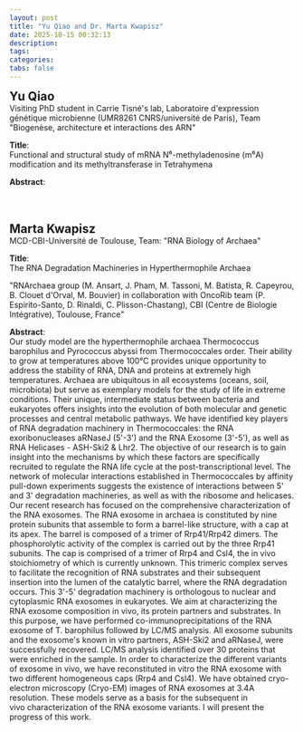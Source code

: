 ```yaml
---
layout: post
title: "Yu Qiao and Dr. Marta Kwapisz" 
date: 2025-10-15 00:32:13
description: 
tags: 
categories: 
tabs: false
---
```


<span style="font-size: 1.5em;"><strong>Yu Qiao</strong></span><br>
Visiting PhD student in Carrie Tisné's lab, Laboratoire d'expression génétique microbienne (UMR8261 CNRS/université de Paris), Team "Biogenèse, architecture et interactions des ARN"

**Title**:  
 Functional and structural study of mRNA N⁶-methyladenosine (m⁶A) modification and its methyltransferase in Tetrahymena

**Abstract**:  


<br><br>

<span style="font-size: 1.5em;"><strong>Marta Kwapisz</strong></span><br>
MCD-CBI-Université de Toulouse, Team: "RNA Biology of Archaea" 

**Title**: <br>
The RNA Degradation Machineries in Hyperthermophile Archaea

"RNArchaea group (M. Ansart, J. Pham, M. Tassoni, M. Batista, R. Capeyrou, B. Clouet d&#39;Orval, M.
Bouvier) in collaboration with OncoRib team (P. Espirito-Santo, D. Rinaldi, C. Plisson-Chastang),
CBI (Centre de Biologie Intégrative), Toulouse, France"

**Abstract**:  
Our study model are the hyperthermophile archaea Thermococcus barophilus and Pyrococcus
abyssi from Thermococcales order. Their ability to grow at temperatures above 100°C provides
unique opportunity to address the stability of RNA, DNA and proteins at extremely high
temperatures. Archaea are ubiquitous in all ecosystems (oceans, soil, microbiota) but serve as
exemplary models for the study of life in extreme conditions. Their unique, intermediate status
between bacteria and eukaryotes offers insights into the evolution of both molecular and genetic
processes and central metabolic pathways.
We have identified key players of RNA degradation machinery in Thermococcales: the RNA
exoribonucleases aRNaseJ (5&#39;-3&#39;) and the RNA Exosome (3&#39;-5&#39;), as well as RNA Helicases - ASH-Ski2 &amp;
Lhr2. The objective of our research is to gain insight into the mechanisms by which these factors are
specifically recruited to regulate the RNA life cycle at the post-transcriptional level. The network of
molecular interactions established in Thermococcales by affinity pull-down experiments suggests the
existence of interactions between 5&#39; and 3&#39; degradation machineries, as well as with the ribosome
and helicases. Our recent research has focused on the comprehensive characterization of the RNA
exosomes. The RNA exosome in archaea is constituted by nine protein subunits that assemble to
form a barrel-like structure, with a cap at its apex. The barrel is composed of a trimer of Rrp41/Rrp42
dimers. The phosphorolytic activity of the complex is carried out by the three Rrp41 subunits. The
cap is comprised of a trimer of Rrp4 and Csl4, the in vivo stoichiometry of which is currently
unknown. This trimeric complex serves to facilitate the recognition of RNA substrates and their
subsequent insertion into the lumen of the catalytic barrel, where the RNA degradation occurs. This
3&#39;-5&#39; degradation machinery is orthologous to nuclear and cytoplasmic RNA exosomes in eukaryotes.
We aim at characterizing the RNA exosome composition in vivo, its protein partners and substrates.
In this purpose, we have performed co-immunoprecipitations of the RNA exosome of T.
barophilus followed by LC/MS analysis. All exosome subunits and the exosome&#39;s known in
vitro partners, ASH-Ski2 and aRNaseJ, were successfully recovered. LC/MS analysis identified over 30
proteins that were enriched in the sample. In order to characterize the different variants of
exosome in vivo, we have reconstituted in vitro the RNA exosome with two different homogeneous
caps (Rrp4 and Csl4). We have obtained cryo-electron microscopy (Cryo-EM) images of RNA
exosomes at 3.4A resolution. These models serve as a basis for the subsequent in
vivo characterization of the RNA exosome variants. I will present the progress of this work.
